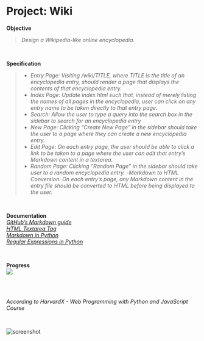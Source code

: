 # Project: Wiki

**Objective**
>_Design a Wikipedia-like online encyclopedia._   

<br>
  
**Specification**
>- _Entry Page: Visiting /wiki/TITLE, where TITLE is the title of an encyclopedia entry, should render a page that displays the contents of that encyclopedia entry._
>- _Index Page: Update index.html such that, instead of merely listing the names of all pages in the encyclopedia, user can click on any entry name to be taken directly to that entry page._
>- _Search: Allow the user to type a query into the search box in the sidebar to search for an encyclopedia entry_   
>- _New Page: Clicking “Create New Page” in the sidebar should take the user to a page where they can create a new encyclopedia entry._
>- _Edit Page: On each entry page, the user should be able to click a link to be taken to a page where the user can edit that entry’s Markdown content in a textarea._
>- _Random Page: Clicking “Random Page” in the sidebar should take user to a random encyclopedia entry._
>-_Markdown to HTML Conversion: On each entry’s page, any Markdown content in the entry file should be converted to HTML before being displayed to the user._

<br>
   
**Documentation**   
_[GitHub’s Markdown guide](https://docs.github.com/en/get-started/writing-on-github/getting-started-with-writing-and-formatting-on-github/basic-writing-and-formatting-syntax)_   
_[HTML Textarea Tag](https://www.w3schools.com/tags/tag_textarea.asp)_   
_[Markdown in Python](https://github.com/trentm/python-markdown2)_   
_[Regular Expressions in Python](https://docs.python.org/3/howto/regex.html)_

<br>

**Progress**   
![](https://geps.dev/progress/100)   
  
<br>
<br>

_According to HarvardX - Web Programming with Python and JavaScript Course_

<br>

![screenshot](img/preview.png?raw=true "screenshot")